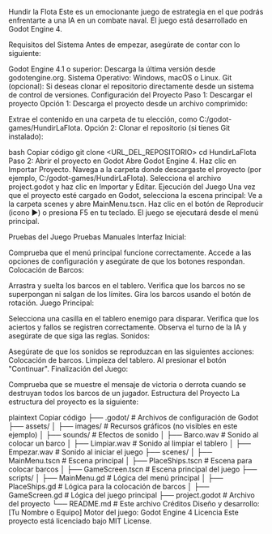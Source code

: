 Hundir la Flota
Este es un emocionante juego de estrategia en el que podrás enfrentarte a una IA en un combate naval. El juego está desarrollado en Godot Engine 4.

Requisitos del Sistema
Antes de empezar, asegúrate de contar con lo siguiente:

Godot Engine 4.1 o superior: Descarga la última versión desde godotengine.org.
Sistema Operativo: Windows, macOS o Linux.
Git (opcional): Si deseas clonar el repositorio directamente desde un sistema de control de versiones.
Configuración del Proyecto
Paso 1: Descargar el proyecto
Opción 1: Descarga el proyecto desde un archivo comprimido:

Extrae el contenido en una carpeta de tu elección, como C:/godot-games/HundirLaFlota.
Opción 2: Clonar el repositorio (si tienes Git instalado):

bash
Copiar código
git clone <URL_DEL_REPOSITORIO>
cd HundirLaFlota
Paso 2: Abrir el proyecto en Godot
Abre Godot Engine 4.
Haz clic en Importar Proyecto.
Navega a la carpeta donde descargaste el proyecto (por ejemplo, C:/godot-games/HundirLaFlota).
Selecciona el archivo project.godot y haz clic en Importar y Editar.
Ejecución del Juego
Una vez que el proyecto esté cargado en Godot, selecciona la escena principal:
Ve a la carpeta scenes y abre MainMenu.tscn.
Haz clic en el botón de Reproducir (icono ▶️) o presiona F5 en tu teclado.
El juego se ejecutará desde el menú principal.

Pruebas del Juego
Pruebas Manuales
Interfaz Inicial:

Comprueba que el menú principal funcione correctamente.
Accede a las opciones de configuración y asegúrate de que los botones respondan.
Colocación de Barcos:

Arrastra y suelta los barcos en el tablero.
Verifica que los barcos no se superpongan ni salgan de los límites.
Gira los barcos usando el botón de rotación.
Juego Principal:

Selecciona una casilla en el tablero enemigo para disparar.
Verifica que los aciertos y fallos se registren correctamente.
Observa el turno de la IA y asegúrate de que siga las reglas.
Sonidos:

Asegúrate de que los sonidos se reproduzcan en las siguientes acciones:
Colocación de barcos.
Limpieza del tablero.
Al presionar el botón "Continuar".
Finalización del Juego:

Comprueba que se muestre el mensaje de victoria o derrota cuando se destruyan todos los barcos de un jugador.
Estructura del Proyecto
La estructura del proyecto es la siguiente:

plaintext
Copiar código
├── .godot/              # Archivos de configuración de Godot
├── assets/
│   ├── images/          # Recursos gráficos (no visibles en este ejemplo)
│   ├── sounds/          # Efectos de sonido
│       ├── Barco.wav    # Sonido al colocar un barco
│       ├── Limpiar.wav  # Sonido al limpiar el tablero
│       ├── Empezar.wav  # Sonido al iniciar el juego
├── scenes/
│   ├── MainMenu.tscn    # Escena principal
│   ├── PlaceShips.tscn  # Escena para colocar barcos
│   ├── GameScreen.tscn  # Escena principal del juego
├── scripts/
│   ├── MainMenu.gd      # Lógica del menú principal
│   ├── PlaceShips.gd    # Lógica para la colocación de barcos
│   ├── GameScreen.gd    # Lógica del juego principal
├── project.godot        # Archivo del proyecto
└── README.md            # Este archivo
Créditos
Diseño y desarrollo: [Tu Nombre o Equipo]
Motor del juego: Godot Engine 4
Licencia
Este proyecto está licenciado bajo MIT License.
